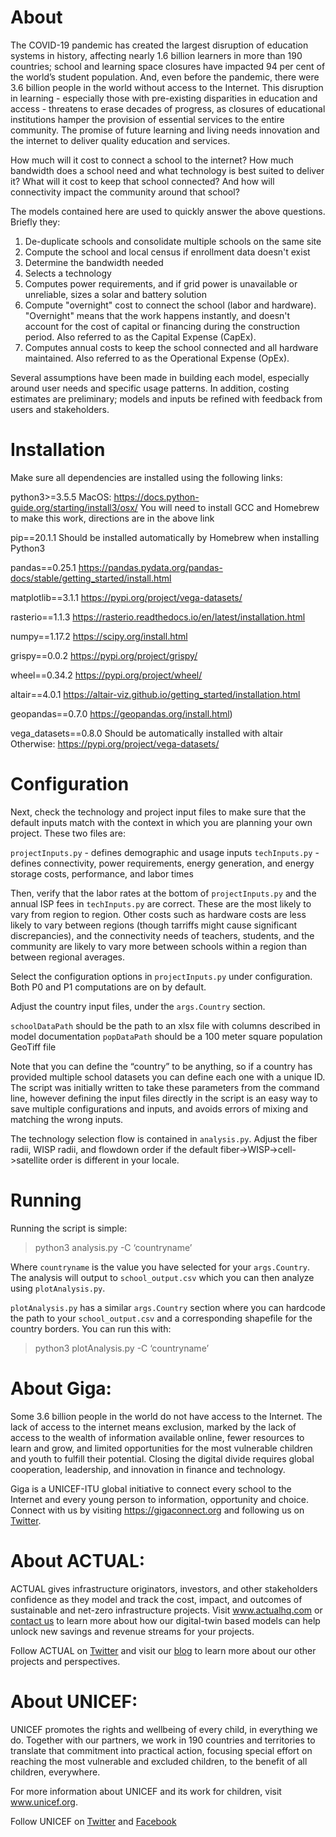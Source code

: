 # About

The COVID-19 pandemic has created the largest disruption of education systems in history, affecting nearly 1.6 billion learners in more than 190 countries; school and learning space closures have impacted 94 per cent of the world’s student population. And, even before the pandemic, there were 3.6 billion people in the world without access to the Internet. This disruption in learning - especially those with pre-existing disparities in education and access - threatens to erase decades of progress, as closures of educational institutions hamper the provision of essential services to the entire community. The promise of future learning and living needs innovation and the internet to deliver quality education and services. 

How much will it cost to connect a school to the internet? How much bandwidth does a school need and what technology is best suited to deliver it? What will it cost to keep that school connected? And how will connectivity impact the community around that school?

The models contained here are used to quickly answer the above questions. Briefly they:

1. De-duplicate schools and consolidate multiple schools on the same site
2. Compute the school and local census if enrollment data doesn't exist
3. Determine the bandwidth needed
4. Selects a technology
5. Computes power requirements, and if grid power is unavailable or unreliable, sizes a solar and battery solution
6. Compute "overnight" cost to connect the school (labor and hardware). "Overnight" means that the work happens instantly, and doesn't account for the cost of capital or financing during the construction period. Also referred to as the Capital Expense (CapEx).
7. Computes annual costs to keep the school connected and all hardware maintained. Also referred to as the Operational Expense (OpEx).

Several assumptions have been made in building each model, especially around user needs and specific usage patterns. In addition, costing estimates are preliminary; models and inputs be refined with feedback from users and stakeholders.

# Installation

Make sure all dependencies are installed using the following links:

python3>=3.5.5
MacOS: https://docs.python-guide.org/starting/install3/osx/
You will need to install GCC and Homebrew to make this work, directions are in the above link

pip==20.1.1
Should be installed automatically by Homebrew when installing Python3

pandas==0.25.1
https://pandas.pydata.org/pandas-docs/stable/getting_started/install.html

matplotlib==3.1.1
https://pypi.org/project/vega-datasets/

rasterio==1.1.3
https://rasterio.readthedocs.io/en/latest/installation.html

numpy==1.17.2
https://scipy.org/install.html

grispy==0.0.2 
https://pypi.org/project/grispy/

wheel==0.34.2
https://pypi.org/project/wheel/

altair==4.0.1
https://altair-viz.github.io/getting_started/installation.html

geopandas==0.7.0
https://geopandas.org/install.html)

vega_datasets==0.8.0
Should be automatically installed with altair
Otherwise: https://pypi.org/project/vega-datasets/


# Configuration
Next, check the technology and project input files to make sure that the default inputs match with the context in which you are planning your own project.  These two files are:

`projectInputs.py` - defines demographic and usage inputs
`techInputs.py` - defines connectivity, power requirements, energy generation, and energy storage costs, performance, and labor times

Then, verify that the labor rates at the bottom of `projectInputs.py` and the annual ISP fees in `techInputs.py` are correct. These are the most likely to vary from region to region. Other costs such as hardware costs are less likely to vary between regions (though tarriffs might cause significant discrepancies), and the connectivity needs of teachers, students, and the community are likely to vary more between schools within a region than between regional averages.

Select the configuration options in `projectInputs.py` under configuration. Both P0 and P1 computations are on by default.

Adjust the country input files, under the `args.Country` section.

`schoolDataPath` should be the path to an xlsx file with columns described in model documentation
`popDataPath` should be a 100 meter square population GeoTiff file

Note that you can define the “country” to be anything, so if a country has provided multiple school datasets you can define each one with a unique ID. The script was initially written to take these parameters from the command line, however defining the input files directly in the script is an easy way to save multiple configurations and inputs, and avoids errors of mixing and matching the wrong inputs.

The technology selection flow is contained in `analysis.py`. Adjust the fiber radii, WISP radii, and flowdown order if the default fiber->WISP->cell->satellite order is different in your locale.


# Running
Running the script is simple:

>python3 analysis.py -C ‘countryname’

Where `countryname` is the value you have selected for your `args.Country`. The analysis will output to `school_output.csv` which you can then analyze using `plotAnalysis.py`.

`plotAnalysis.py` has a similar `args.Country` section where you can hardcode the path to your `school_output.csv` and a corresponding shapefile for the country borders. You can run this with:

>python3 plotAnalysis.py -C ‘countryname’

# About Giga: 
Some 3.6 billion people in the world do not have access to the Internet. The lack of access to the internet means exclusion, marked by the lack of access to the wealth of information available online, fewer resources to learn and grow, and limited opportunities for the most vulnerable children and youth to fulfill their potential. Closing the digital divide requires global cooperation, leadership, and innovation in finance and technology. 

Giga is a UNICEF-ITU global initiative to connect every school to the Internet and every young person to information, opportunity and choice. Connect with us by visiting https://gigaconnect.org and following us on [Twitter](https://twitter.com/Gigaconnect). 

# About ACTUAL:
ACTUAL gives infrastructure originators, investors, and other stakeholders confidence as they model and track the cost, impact, and outcomes of sustainable and net-zero infrastructure projects. Visit www.actualhq.com or [contact us](mailto:hello@actualhq.com) to learn more about how our digital-twin based models can help unlock new savings and revenue streams for your projects.

Follow ACTUAL on [Twitter](https://twitter.com/ActualHQ) and visit our [blog](http://blog.actualhq.com) to learn more about our other projects and perspectives.

# About UNICEF:
UNICEF promotes the rights and wellbeing of every child, in everything we do. Together with our partners, we work in 190 countries and territories to translate that commitment into practical action, focusing special effort on reaching the most vulnerable and excluded children, to the benefit of all children, everywhere.

For more information about UNICEF and its work for children, visit www.unicef.org.

Follow UNICEF on [Twitter](https://twitter.com/unicefmedia) and [Facebook](https://www.facebook.com/unicef/)
